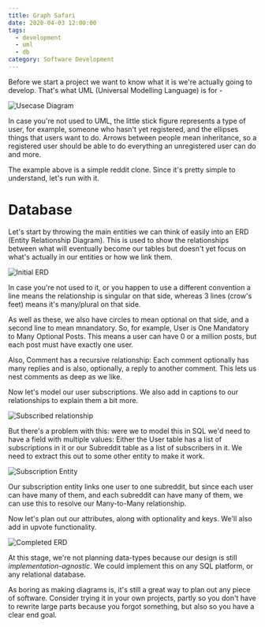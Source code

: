 ```yaml
---
title: Graph Safari
date: 2020-04-03 12:00:00
tags:
  - development
  - uml
  - db
category: Software Development
---
```


Before we start a project we want to know what it is we're actually going to develop. That's what UML (Universal Modelling Language) is for -

![Usecase Diagram](https://dev-to-uploads.s3.amazonaws.com/i/m96lxz1oazt3vyj9tq4i.png)

In case you're not used to UML, the little stick figure represents a type of user, for example, someone who hasn't yet registered, and the ellipses things that users want to do.
Arrows between people mean inheritance, so a registered user should be able to do everything an unregistered user can do and more.

The example above is a simple reddit clone. Since it's pretty simple to understand, let's run with it.

# Database

Let's start by throwing the main entities we can think of easily into an ERD (Entity Relationship Diagram). This is used to show the relationships between what will eventually become our tables but doesn't yet focus on what's actually in our entities or how we link them.

![Initial ERD](https://dev-to-uploads.s3.amazonaws.com/i/ahxemuyh6qizu7fmy3hq.png)

In case you're not used to it, or you happen to use a different convention a line means the relationship is singular on that side, whereas 3 lines (crow's feet) means it's many/plural on that side.

As well as these, we also have circles to mean optional on that side, and a second line to mean mnandatory. So, for example, User is One Mandatory to Many Optional Posts. This means a user can have 0 or a million posts, but each post must have exactly one user.

Also, Comment has a recursive relationship: Each comment optionally has many replies and is also, optionally, a reply to another comment. This lets us nest comments as deep as we like.

Now let's model our user subscriptions. We also add in captions to our relationships to explain them a bit more.

![Subscribed relationship](https://dev-to-uploads.s3.amazonaws.com/i/lvgexn4am6nj0htgt3my.png)

But there's a problem with this: were we to model this in SQL we'd need to have a field with multiple values: Either the User table has a list of subscriptions in it or our Subreddit table as a list of subscribers in it. We need to extract this out to some other entity to make it work.

![Subscription Entity](https://dev-to-uploads.s3.amazonaws.com/i/chbxrxpkrd3454rogr3r.png)

Our subscription entity links one user to one subreddit, but since each user can have many of them, and each subreddit can have many of them, we can use this to resolve our Many-to-Many relationship.

Now let's plan out our attributes, along with optionality and keys. We'll also add in upvote functionality.

![Completed ERD](https://dev-to-uploads.s3.amazonaws.com/i/qvot4gyal8qbll6k9019.png)

At this stage, we're not planning data-types because our design is still *implementation-agnostic*. We could implement this on any SQL platform, or any relational database. 

As boring as making diagrams is, it's still a great way to plan out any piece of software. Consider trying it in your own projects, partly so you don't have to rewrite large parts because you forgot something, but also so you have a clear end goal.